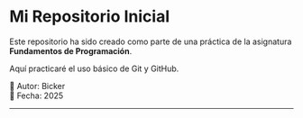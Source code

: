 # Mi Repositorio Inicial

Este repositorio ha sido creado como parte de una práctica de la asignatura **Fundamentos de Programación**.

Aquí practicaré el uso básico de Git y GitHub.

📁 Autor: Bicker  
📅 Fecha: 2025

---

